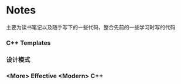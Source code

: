 # Notes
主要为读书笔记以及随手写下的一些代码，整合先前的一些学习时写的代码

### C++ Templates

### 设计模式

### <More\> Effective <Modern\> C++